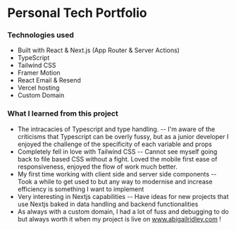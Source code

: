 # Personal Tech Portfolio

### Technologies used 
- Built with React & Next.js (App Router & Server Actions)
- TypeScript
- Tailwind CSS
- Framer Motion
- React Email & Resend
- Vercel hosting
- Custom Domain


### What I learned from this project
- The intracacies of Typescript and type handling.
  -- I'm aware of the criticisms that Typescript can be overly fussy, but as a junior developer I enjoyed the challenge of the specificity of each variable and props
- Completely fell in love with Tailwind CSS
  -- Cannot see myself going back to file based CSS without a fight. Loved the mobile first ease of responsiveness, enjoyed the flow of work much better.
- My first time working with client side and server side components
  -- Took a while to get used to but any way to modernise and increase efficiency is something I want to implement
- Very interesting in Nextjs capabilities
  -- Have ideas for new projects that use Nextjs baked in data handling and backend functionalities
- As always with a custom domain, I had a lot of fuss and debugging to do but always worth it when my project is live on www.abigailridley.com !
